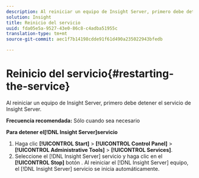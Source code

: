 ```yaml
---
description: Al reiniciar un equipo de Insight Server, primero debe detener el servicio de Insight Server.
solution: Insight
title: Reinicio del servicio
uuid: fda05e5a-9527-43e0-86c8-c4adba51955c
translation-type: tm+mt
source-git-commit: aec1f7b14198cdde91f61d490a235022943bfedb

---
```



# Reinicio del servicio{#restarting-the-service}

Al reiniciar un equipo de Insight Server, primero debe detener el servicio de Insight Server.

**Frecuencia recomendada:** Sólo cuando sea necesario

**Para detener el[!DNL Insight Server]servicio**

1. Haga clic **[!UICONTROL Start]** > **[!UICONTROL Control Panel]** > **[!UICONTROL Administrative Tools]** > **[!UICONTROL Services]**.
1. Seleccione el [!DNL Insight Server] servicio y haga clic en el **[!UICONTROL Stop]** botón .
Al reiniciar el [!DNL Insight Server] equipo, el [!DNL Insight Server] servicio se inicia automáticamente.
